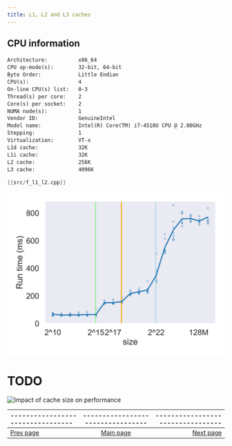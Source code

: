 ```yaml
---
title: L1, L2 and L3 caches
---
```




## CPU information

```txt
Architecture:          x86_64
CPU op-mode(s):        32-bit, 64-bit
Byte Order:            Little Endian
CPU(s):                4
On-line CPU(s) list:   0-3
Thread(s) per core:    2
Core(s) per socket:    2
NUMA node(s):          1
Vendor ID:             GenuineIntel
Model name:            Intel(R) Core(TM) i7-4510U CPU @ 2.00GHz
Stepping:              1
Virtualization:        VT-x
L1d cache:             32K
L1i cache:             32K
L2 cache:              256K
L3 cache:              4096K
```


```cpp
{{src/f_l1_l2.cpp}}
```

![Impact of cache size on performance ](m_l1_l2.png)


# TODO 

![Impact of cache size on performance ](m_l1_l2_detail.png)

 | --------------------------------- | --------------------------------- | --------------------------------- |
|:--|:--:|--:|
| [Prev page](cache_lines.html) | [Main page](index.html) | [Next page](cache_associativity.html) |

